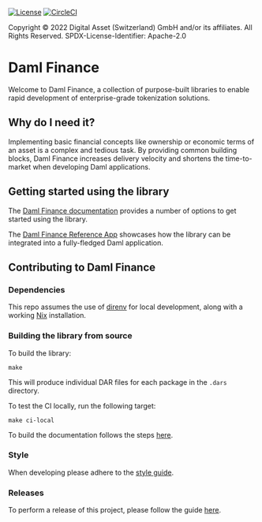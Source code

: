 [![License](https://img.shields.io/badge/License-Apache%202.0-blue.svg)](https://github.com/digital-asset/daml/blob/main/LICENSE)
[![CircleCI](https://dl.circleci.com/status-badge/img/gh/digital-asset/daml-finance/tree/main.svg?style=svg)](https://dl.circleci.com/status-badge/redirect/gh/digital-asset/daml-finance/tree/main)

Copyright © 2022 Digital Asset (Switzerland) GmbH and/or its affiliates. All Rights Reserved. SPDX-License-Identifier: Apache-2.0

# Daml Finance

Welcome to Daml Finance, a collection of purpose-built libraries to enable rapid development of enterprise-grade tokenization solutions.

## Why do I need it?

Implementing basic financial concepts like ownership or economic terms of an asset is a complex and tedious task. By providing common building blocks, Daml Finance increases delivery velocity and shortens the time-to-market when developing Daml applications.

## Getting started using the library

The [Daml Finance documentation](https://digital-asset.github.io/daml-finance/) provides a number of options to get started using the library.

The [Daml Finance Reference App](https://github.com/digital-asset/daml-finance-app/) showcases how the library can be integrated into a fully-fledged Daml application.

## Contributing to Daml Finance

### Dependencies

This repo assumes the use of [direnv] for local development, along with a
working [Nix] installation.

[direnv]: https://github.com/direnv/direnv
[Nix]: https://nixos.org/download.html

### Building the library from source

To build the library:

```script
make
```

This will produce individual DAR files for each package in the `.dars` directory.

To test the CI locally, run the following target:

```script
make ci-local
```

To build the documentation follows the steps [here](./docs/README.md).

### Style

When developing please adhere to the [style guide](./STYLEGUIDE.md).

### Releases

To perform a release of this project, please follow the guide [here](./RELEASE.MD).
